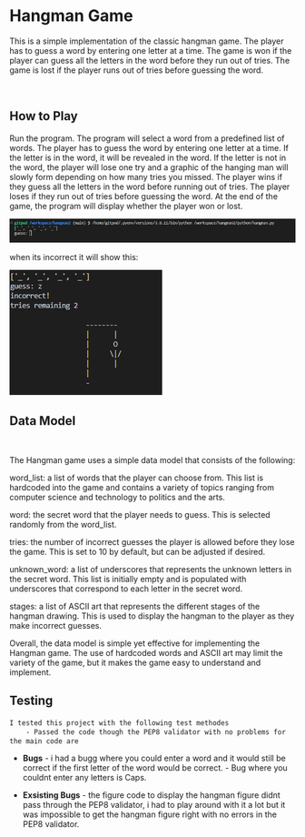 # Hangman Game

This is a simple implementation of the classic hangman game. The player has to guess a word by entering one letter at a time. The game is won if the player can guess all the letters in the word before they run out of tries. The game is lost if the player runs out of tries before guessing the word.

<br>

## How to Play

Run the program.
The program will select a word from a predefined list of words.
The player has to guess the word by entering one letter at a time.
If the letter is in the word, it will be revealed in the word.
If the letter is not in the word, the player will lose one try and a graphic of the hanging man will slowly form depending on how many tries you missed.
The player wins if they guess all the letters in the word before running out of tries.
The player loses if they run out of tries before guessing the word.
At the end of the game, the program will display whether the player won or lost.


![Start of the Game](/imagess/hangman.png)

when its incorrect it will show this: 

![incorrect tries hangman](/imagess/Screenshot%202023-04-16%20213950.png)



## Data Model
<br>

The Hangman game uses a simple data model that consists of the following:

word_list: a list of words that the player can choose from. This list is hardcoded into the game and contains a variety of topics ranging from computer science and technology to politics and the arts.

word: the secret word that the player needs to guess. This is selected randomly from the word_list.

tries: the number of incorrect guesses the player is allowed before they lose the game. This is set to 10 by default, but can be adjusted if desired.

unknown_word: a list of underscores that represents the unknown letters in the secret word. This list is initially empty and is populated with underscores that correspond to each letter in the secret word.

stages: a list of ASCII art that represents the different stages of the hangman drawing. This is used to display the hangman to the player as they make incorrect guesses.

Overall, the data model is simple yet effective for implementing the Hangman game. The use of hardcoded words and ASCII art may limit the variety of the game, but it makes the game easy to understand and implement.

## Testing

    I tested this project with the following test methodes
        - Passed the code though the PEP8 validator with no problems for the main code are

- __Bugs__
        - i had a bugg where you could enter a word and it would still be correct if the first letter of the word would be correct.
        - Bug where you couldnt enter any letters is Caps.



- __Exsisting Bugs__
        - the figure code to display the hangman figure didnt pass through the PEP8 validator, i had to play around with it a lot but it was impossible to get the hangman figure right with no errors in the PEP8 validator.
